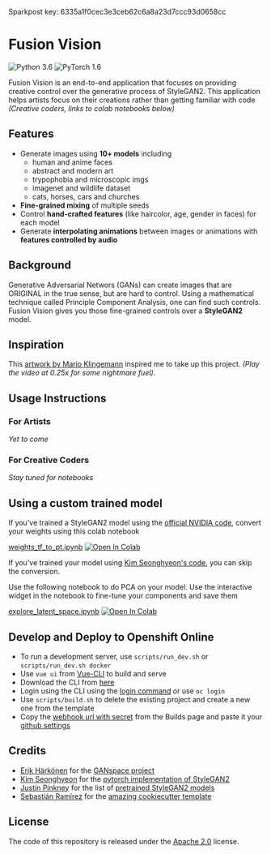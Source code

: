 Sparkpost key:
6335a1f0cec3e3ceb62c6a8a23d7ccc93d0658cc











# Fusion Vision
![Python 3.6](https://img.shields.io/badge/python-3.6-blue.svg)
![PyTorch 1.6](https://img.shields.io/badge/pytorch-1.6-blue.svg)

Fusion Vision is an end-to-end application that focuses on providing creative control over the generative process of StyleGAN2. This application helps artists focus on their creations rather than getting familiar with code *(Creative coders, links to colab notebooks below)*

## Features
- Generate images using __10+ models__ including
    - human and anime faces
    - abstract and modern art
    - trypophobia and microscopic imgs
    - imagenet and wildlife dataset
    - cats, horses, cars and churches
- __Fine-grained mixing__ of multiple seeds
- Control __hand-crafted features__ (like haircolor, age, gender in faces) for each model
- Generate __interpolating animations__ between images or animations with __features controlled by audio__

## Background
Generative Adversarial Networs (GANs) can create images that are ORIGINAL in the true sense, but are hard to control. Using a mathematical technique called Principle Component Analysis, one can find such controls. Fusion Vision gives you those fine-grained controls over a __StyleGAN2__ model.

## Inspiration
This [artwork by Mario Klingemann](https://youtu.be/A6bo_mIOto0) inspired me to take up this project. *(Play the video at 0.25x for some nightmare fuel)*.

## Usage Instructions

### For Artists
*Yet to come*

### For Creative Coders
*Stay tuned for notebooks*

## Using a custom trained model

If you've trained a StyleGAN2 model using the [official NVIDIA code](https://github.com/NVlabs/stylegan2), convert your weights using this colab notebook

[weights_tf_to_pt.ipynb](notebooks/weights_tf_to_pt.ipynb) [![Open In Colab](https://colab.research.google.com/assets/colab-badge.svg)](https://colab.research.google.com/github/sdhnshu/Fusion-Vision/blob/master/notebooks/weights_tf_to_pt.ipynb)

If you've trained your model using [Kim Seonghyeon's code](https://github.com/rosinality/stylegan2-pytorch), you can skip the conversion.

Use the following notebook to do PCA on your model. Use the interactive widget in the notebook to fine-tune your components and save them

[explore_latent_space.ipynb](notebooks/explore_latent_space.ipynb) [![Open In Colab](https://colab.research.google.com/assets/colab-badge.svg)](https://colab.research.google.com/github/sdhnshu/Fusion-Vision/blob/master/notebooks/explore_latent_space.ipynb)


## Develop and Deploy to Openshift Online

- To run a development server, use `scripts/run_dev.sh` or `scripts/run_dev.sh docker`
- Use `vue ui` from [Vue-CLI](https://cli.vuejs.org/) to build and serve
- Download the CLI from [here](https://docs.openshift.com/container-platform/4.5/cli_reference/openshift_cli/getting-started-cli.html#installing-the-cli)
- Login using the CLI using the [login command](imgs/login-command.png) or use `oc login`
- Use `scripts/build.sh` to delete the existing project and create a new one from the template
- Copy the [webhook url with secret](imgs/webhook.png) from the Builds page and paste it your [github settings]((imgs/github-hook.png))


## Credits

- [Erik Härkönen](https://github.com/harskish) for the [GANspace project](https://github.com/harskish/ganspace)
- [Kim Seonghyeon](https://github.com/rosinality) for the [pytorch implementation of StyleGAN2](https://github.com/rosinality/stylegan2-pytorch)
- [Justin Pinkney](https://github.com/justinpinkney) for the list of [pretrained StyleGAN2 models](https://github.com/justinpinkney/awesome-pretrained-stylegan2)
- [Sebastián Ramírez](https://github.com/tiangolo) for the [amazing cookiecutter template](https://github.com/tiangolo/full-stack-fastapi-postgresql)

## License
The code of this repository is released under the [Apache 2.0](LICENSE) license.
